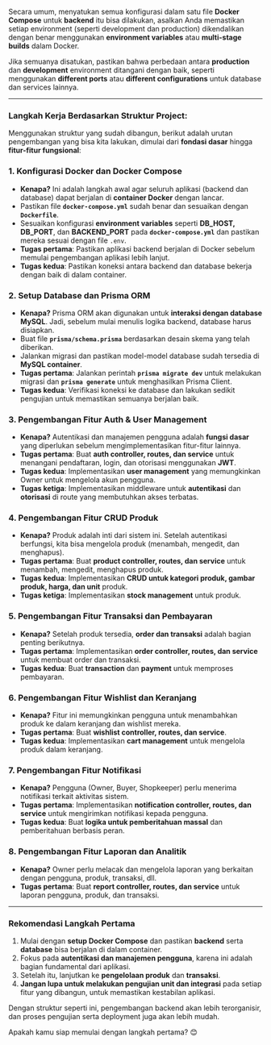 Secara umum, menyatukan semua konfigurasi dalam satu file **Docker Compose** untuk **backend** itu bisa dilakukan, asalkan Anda memastikan setiap environment (seperti development dan production) dikendalikan dengan benar menggunakan **environment variables** atau **multi-stage builds** dalam Docker. 

Jika semuanya disatukan, pastikan bahwa perbedaan antara **production** dan **development** environment ditangani dengan baik, seperti menggunakan **different ports** atau **different configurations** untuk database dan services lainnya.

---

### **Langkah Kerja Berdasarkan Struktur Project:**

Menggunakan struktur yang sudah dibangun, berikut adalah urutan pengembangan yang bisa kita lakukan, dimulai dari **fondasi dasar** hingga **fitur-fitur fungsional**:

### **1. Konfigurasi Docker dan Docker Compose**
   - **Kenapa?** Ini adalah langkah awal agar seluruh aplikasi (backend dan database) dapat berjalan di **container Docker** dengan lancar.
   - Pastikan file **`docker-compose.yml`** sudah benar dan sesuaikan dengan **`Dockerfile`**.
   - Sesuaikan konfigurasi **environment variables** seperti **DB_HOST, DB_PORT**, dan **BACKEND_PORT** pada **`docker-compose.yml`** dan pastikan mereka sesuai dengan file `.env`.
   - **Tugas pertama**: Pastikan aplikasi backend berjalan di Docker sebelum memulai pengembangan aplikasi lebih lanjut.
   - **Tugas kedua**: Pastikan koneksi antara backend dan database bekerja dengan baik di dalam container.

### **2. Setup Database dan Prisma ORM**
   - **Kenapa?** Prisma ORM akan digunakan untuk **interaksi dengan database MySQL**. Jadi, sebelum mulai menulis logika backend, database harus disiapkan.
   - Buat file **`prisma/schema.prisma`** berdasarkan desain skema yang telah diberikan.
   - Jalankan migrasi dan pastikan model-model database sudah tersedia di **MySQL container**.
   - **Tugas pertama**: Jalankan perintah **`prisma migrate dev`** untuk melakukan migrasi dan **`prisma generate`** untuk menghasilkan Prisma Client.
   - **Tugas kedua**: Verifikasi koneksi ke database dan lakukan sedikit pengujian untuk memastikan semuanya berjalan baik.

### **3. Pengembangan Fitur Auth & User Management**
   - **Kenapa?** Autentikasi dan manajemen pengguna adalah **fungsi dasar** yang diperlukan sebelum mengimplementasikan fitur-fitur lainnya.
   - **Tugas pertama**: Buat **auth controller, routes, dan service** untuk menangani pendaftaran, login, dan otorisasi menggunakan **JWT**.
   - **Tugas kedua**: Implementasikan **user management** yang memungkinkan Owner untuk mengelola akun pengguna.
   - **Tugas ketiga**: Implementasikan middleware untuk **autentikasi** dan **otorisasi** di route yang membutuhkan akses terbatas.

### **4. Pengembangan Fitur CRUD Produk**
   - **Kenapa?** Produk adalah inti dari sistem ini. Setelah autentikasi berfungsi, kita bisa mengelola produk (menambah, mengedit, dan menghapus).
   - **Tugas pertama**: Buat **product controller, routes, dan service** untuk menambah, mengedit, menghapus produk.
   - **Tugas kedua**: Implementasikan **CRUD untuk kategori produk, gambar produk, harga, dan unit** produk.
   - **Tugas ketiga**: Implementasikan **stock management** untuk produk.

### **5. Pengembangan Fitur Transaksi dan Pembayaran**
   - **Kenapa?** Setelah produk tersedia, **order dan transaksi** adalah bagian penting berikutnya.
   - **Tugas pertama**: Implementasikan **order controller, routes, dan service** untuk membuat order dan transaksi.
   - **Tugas kedua**: Buat **transaction** dan **payment** untuk memproses pembayaran.

### **6. Pengembangan Fitur Wishlist dan Keranjang**
   - **Kenapa?** Fitur ini memungkinkan pengguna untuk menambahkan produk ke dalam keranjang dan wishlist mereka.
   - **Tugas pertama**: Buat **wishlist controller, routes, dan service**.
   - **Tugas kedua**: Implementasikan **cart management** untuk mengelola produk dalam keranjang.

### **7. Pengembangan Fitur Notifikasi**
   - **Kenapa?** Pengguna (Owner, Buyer, Shopkeeper) perlu menerima notifikasi terkait aktivitas sistem.
   - **Tugas pertama**: Implementasikan **notification controller, routes, dan service** untuk mengirimkan notifikasi kepada pengguna.
   - **Tugas kedua**: Buat **logika untuk pemberitahuan massal** dan pemberitahuan berbasis peran.

### **8. Pengembangan Fitur Laporan dan Analitik**
   - **Kenapa?** Owner perlu melacak dan mengelola laporan yang berkaitan dengan pengguna, produk, transaksi, dll.
   - **Tugas pertama**: Buat **report controller, routes, dan service** untuk laporan pengguna, produk, dan transaksi.

---

### **Rekomendasi Langkah Pertama**
1. Mulai dengan **setup Docker Compose** dan pastikan **backend** serta **database** bisa berjalan di dalam container.
2. Fokus pada **autentikasi dan manajemen pengguna**, karena ini adalah bagian fundamental dari aplikasi.
3. Setelah itu, lanjutkan ke **pengelolaan produk** dan **transaksi**.
4. **Jangan lupa untuk melakukan pengujian unit dan integrasi** pada setiap fitur yang dibangun, untuk memastikan kestabilan aplikasi.

Dengan struktur seperti ini, pengembangan backend akan lebih terorganisir, dan proses pengujian serta deployment juga akan lebih mudah.

Apakah kamu siap memulai dengan langkah pertama? 😊